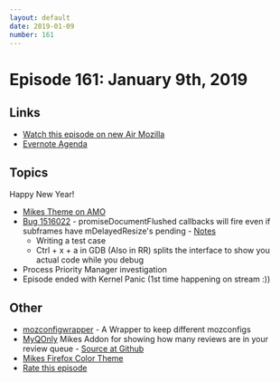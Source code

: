 ```yaml
---
layout: default
date: 2019-01-09
number: 161
---
```


# Episode 161: January 9th, 2019

## Links
* [Watch this episode on new Air Mozilla](https://air.mozilla.org/event-redirect/317803/)
* [Evernote Agenda](https://www.evernote.com/shard/s434/client/snv?noteGuid=a86c35a4-b5b6-4f03-8c0b-9b803d1b718c&noteKey=651e1260512fecbf&sn=https%3A%2F%2Fwww.evernote.com%2Fshard%2Fs434%2Fsh%2Fa86c35a4-b5b6-4f03-8c0b-9b803d1b718c%2F651e1260512fecbf&title=January%2B9th%252C%2B2019%2B-%2BEpisode%2B161)

## Topics
Happy New Year!
* [Mikes Theme on AMO](https://addons.mozilla.org/en-US/firefox/addon/electricbluegaloo/)
* [Bug 1516022](https://bugzilla.mozilla.org/show_bug.cgi?id=1516022) - promiseDocumentFlushed callbacks will fire even if subframes have mDelayedResize's pending - [Notes](https://www.evernote.com/shard/s434/client/snv?noteGuid=1469f1e9-43a1-4f37-b2d3-3c8209203725&noteKey=4bff46100c191325&sn=https%3A%2F%2Fwww.evernote.com%2Fshard%2Fs434%2Fsh%2F1469f1e9-43a1-4f37-b2d3-3c8209203725%2F4bff46100c191325&title=Bug%2B1516022%2B-%2BpromiseDocumentFlushed%2Bcallbacks%2Bwill%2Bfire%2Beven%2Bif%2Bsubframes%2Bhave%2BmDelayedResize%2527s%2Bpending)
  - Writing a test case
  - Ctrl + x + a  in GDB (Also in RR) splits the interface to show you actual code while you debug
* Process Priority Manager investigation
* Episode ended with Kernel Panic (1st time happening on stream :))

## Other
* [mozconfigwrapper](https://github.com/ahal/mozconfigwrapper) - A Wrapper to keep different mozconfigs
* [MyQOnly](https://addons.mozilla.org/en-US/firefox/addon/myqonly/) Mikes Addon for showing how many reviews are in your review queue - [Source at Github](https://github.com/mikeconley/myqonly)
* [Mikes Firefox Color Theme](https://addons.mozilla.org/en-US/firefox/addon/electricbluegaloo/)
* [Rate this episode](https://goo.gl/forms/oWc7fc8evaubi2bj2)
